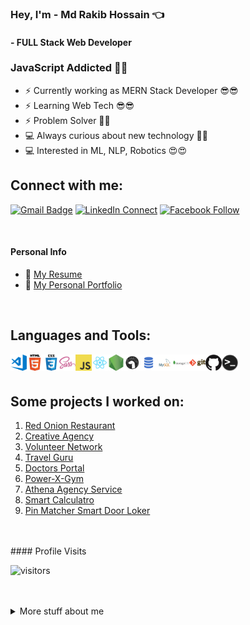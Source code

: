 ### Hey, I'm - Md Rakib Hossain 👈 
#### - FULL Stack Web Developer


### JavaScript Addicted  🤟🤟
- ⚡ Currently working as MERN Stack Developer 😎😎
- ⚡ Learning Web Tech 😎😎
- ⚡ Problem Solver 🧠🧠
- 💻 Always curious about new technology 🤩🤩
- 💻 Interested in ML, NLP, Robotics 😍😍 

## Connect with me:
[![Gmail Badge](https://img.shields.io/badge/-mdrakibhossainbd75@gmail.com-c14438?style=flat-square&logo=Gmail&logoColor=white&link=mailto:mdrakibhossainbd75@gmail.com)](mailto:mdrakibhossainbd75@gmail.com)
[![LinkedIn Connect](https://img.shields.io/badge/%20-Connect-black?color=14171A&labelColor=212121&logo=linkedin&logoColor=blue)](https://www.linkedin.com/in/md-rakib-hossain-425725a1/)
[![Facebook Follow](https://img.shields.io/badge/%20-Follow-black?color=14171A&labelColor=1976d2&logo=facebook&logoColor=ffffff)](https://www.facebook.com/rakib.hossain.739)

<br />

#### Personal Info
- :paperclip: [My Resume](https://github.com/ipenywis/ipenywis/blob/master/resumes/resume%20v1.0.pdf)
- :paperclip: [My Personal Portfolio](https://github.com/ipenywis/ipenywis/blob/master/resumes/resume%20v1.0.pdf)
<br />

## Languages and Tools:

<img align="left" width="26px" src="https://raw.githubusercontent.com/github/explore/80688e429a7d4ef2fca1e82350fe8e3517d3494d/topics/visual-studio-code/visual-studio-code.png" >
<img align="left" alt="HTML5" width="26px" src="https://raw.githubusercontent.com/github/explore/80688e429a7d4ef2fca1e82350fe8e3517d3494d/topics/html/html.png" />
<img align="left" alt="CSS3" width="26px" src="https://raw.githubusercontent.com/github/explore/80688e429a7d4ef2fca1e82350fe8e3517d3494d/topics/css/css.png" />
<img align="left" alt="Sass" width="26px" src="https://raw.githubusercontent.com/github/explore/80688e429a7d4ef2fca1e82350fe8e3517d3494d/topics/sass/sass.png" />
<img align="left" alt="JavaScript" width="26px" src="https://raw.githubusercontent.com/github/explore/80688e429a7d4ef2fca1e82350fe8e3517d3494d/topics/javascript/javascript.png" />
<img align="left" alt="React" width="26px" src="https://raw.githubusercontent.com/github/explore/80688e429a7d4ef2fca1e82350fe8e3517d3494d/topics/react/react.png" />
<img align="left" alt="Node.js" width="26px" src="https://raw.githubusercontent.com/github/explore/80688e429a7d4ef2fca1e82350fe8e3517d3494d/topics/nodejs/nodejs.png" />
<img align="left" alt="Deno" width="26px" src="https://raw.githubusercontent.com/github/explore/361e2821e2dea67711cde99c9c40ed357061cf27/topics/deno/deno.png" />
<img align="left" alt="SQL" width="26px" src="https://raw.githubusercontent.com/github/explore/80688e429a7d4ef2fca1e82350fe8e3517d3494d/topics/sql/sql.png" />
<img align="left" alt="MySQL" width="26px" src="https://raw.githubusercontent.com/github/explore/80688e429a7d4ef2fca1e82350fe8e3517d3494d/topics/mysql/mysql.png" />
<img align="left" alt="MongoDB" width="26px" src="https://raw.githubusercontent.com/github/explore/80688e429a7d4ef2fca1e82350fe8e3517d3494d/topics/mongodb/mongodb.png" />
<img align="left" alt="Git" width="26px" src="https://raw.githubusercontent.com/github/explore/80688e429a7d4ef2fca1e82350fe8e3517d3494d/topics/git/git.png" />
<img align="left" alt="GitHub" width="26px" src="https://raw.githubusercontent.com/github/explore/78df643247d429f6cc873026c0622819ad797942/topics/github/github.png" />
<img align="left" alt="HTML5" width="26px" src="https://raw.githubusercontent.com/github/explore/80688e429a7d4ef2fca1e82350fe8e3517d3494d/topics/terminal/terminal.png" />

<br />
<br />

## Some projects I worked on: 

1. [Red Onion Restaurant](https://red-onion-project-c2459.web.app/)
2. [Creative Agency](https://agency-creative.web.app/)
3. [Volunteer Network](https://volunteer-network-cb543.web.app/)
4. [Travel Guru](https://frosty-aryabhata-3947f8.netlify.app/) 
5. [Doctors Portal](https://doctors-portal-e49b5.web.app/)
6. [Power-X-Gym](https://power-x-gym-project.web.app/)
7. [Athena Agency Service](https://athena-design-main.web.app/)
8. [Smart Calculatro](https://mdrakibhossainbd.github.io/simple-calculator/)
9. [Pin Matcher Smart Door Loker](https://mdrakibhossainbd.github.io/assignment-pin-matcher-master/)

<br />
<br />
#### Profile Visits 

![visitors](https://visitor-badge.glitch.me/badge?page_id=mdrakibhossainbd.mdrakibhossainbd)

[ Personal_website]: https://personal-portfolio-ccb28.web.app/


<br/>
<br/>
<details>
<summary>
  More stuff about me
</summary>

<br >

I love sharing knowledge and putting tutorials, courses and posts together for helping other developers, and tjat's why CoderOne Youtube Channel exists!

#### What is CoderOne?

CoderOne is a youtube channel for learning Web/Mobile development, coding and design. Including new technologies and frameworks and anything really related to development world.

#### Coding Stats

<!--START_SECTION:waka-->
```text
TypeScript   15 hrs 41 mins  ████████████████████▓░░░░   82.29 % 
HTML         1 hr 50 mins    ██▒░░░░░░░░░░░░░░░░░░░░░░   09.61 % 
Markdown     1 hr 27 mins    ██░░░░░░░░░░░░░░░░░░░░░░░   07.63 % 
Other        2 mins          ░░░░░░░░░░░░░░░░░░░░░░░░░   00.25 % 
YAML         2 mins          ░░░░░░░░░░░░░░░░░░░░░░░░░   00.19 % 
```
<!--END_SECTION:waka-->

#### Github Stats

![Ipenywis's github stats](https://github-readme-stats.vercel.app/api?username=ipenywis&count_private=true&theme=tokyonight&hide=contribs,prs)

</details>

